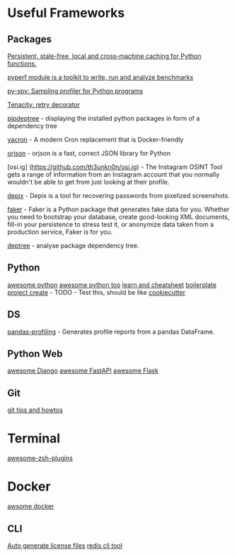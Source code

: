 # Useful Frameworks

## Packages

[Persistent, stale-free, local and cross-machine caching for Python functions.](https://github.com/shaypal5/cachier)

[pyperf module is a toolkit to write, run and analyze benchmarks](https://github.com/vstinner/pyperf)

[py-spy: Sampling profiler for Python programs](https://github.com/benfred/py-spy)

[Tenacity: retry decorator](https://github.com/jd/tenacity)

[pipdeptree](https://github.com/naiquevin/pipdeptree) - displaying the installed python packages in form of a dependency tree

[yacron](https://github.com/gjcarneiro/yacron) - A modern Cron replacement that is Docker-friendly

[orjson](https://github.com/ijl/orjson) - orjson is a fast, correct JSON library for Python

[osi.ig] (https://github.com/th3unkn0n/osi.ig) - The Instagram OSINT Tool gets a range of information from an Instagram account that you normally wouldn't be able to get from just looking at their profile.

[depix](https://github.com/beurtschipper/Depix) - Depix is a tool for recovering passwords from pixelized screenshots.

[faker](https://github.com/joke2k/faker) - Faker is a Python package that generates fake data for you. Whether you need to bootstrap your database, create good-looking XML documents, fill-in your persistence to stress test it, or anonymize data taken from a production service, Faker is for you.

[deptree](https://github.com/sinoroc/deptree) - analyse package dependency tree.


## Python

[awesome python](https://github.com/kirang89/pycrumbs)
[awesome python too](https://github.com/vinta/awesome-python)
[learn and cheatsheet](https://github.com/trekhleb/learn-python)
[boilerplate project create](https://github.com/tmrts/boilr) - TODO - Test this, should be like [cookiecutter](https://github.com/cookiecutter/cookiecutter)


## DS

[pandas-profiling](https://github.com/pandas-profiling/pandas-profiling) - Generates profile reports from a pandas DataFrame.

## Python Web

[awesome Django](https://github.com/wsvincent/awesome-django)
[awesome FastAPI](https://github.com/mjhea0/awesome-fastapi)
[awesome Flask](https://github.com/mjhea0/awesome-flask)

## Git

[git tips and howtos](https://github.com/git-tips/tips#readme)


# Terminal

[awesome-zsh-plugins](https://github.com/unixorn/awesome-zsh-plugins#readme)


# Docker

[awsome docker](https://github.com/veggiemonk/awesome-docker)


## CLI

[Auto generate license files](https://github.com/captainsafia/legit)
[redis cli tool](https://github.com/laixintao/iredis)
